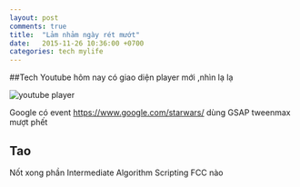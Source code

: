 ```yaml
---
layout: post
comments: true
title:  "Lảm nhảm ngày rét mướt"
date:   2015-11-26 10:36:00 +0700
categories: tech mylife
---
```


##Tech
Youtube hôm nay có giao diện player mới ,nhìn lạ lạ

<img src="http://i289.photobucket.com/albums/ll201/tranthanh_album/assets/ytb_zpsnx3o9qdu.png~original" alt="youtube player">

Google có event https://www.google.com/starwars/ dùng GSAP tweenmax mượt phết

## Tao

Nốt xong phần Intermediate Algorithm Scripting FCC nào